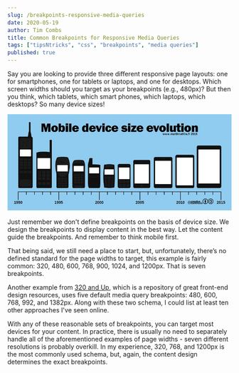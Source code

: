 ```yaml
---
slug: /breakpoints-responsive-media-queries
date: 2020-05-19
author: Tim Combs
title: Common Breakpoints for Responsive Media Queries
tags: ["tipsNtricks", "css", "breakpoints", "media queries"]
published: true
---
```


Say you are looking to provide three different responsive page layouts: one for smartphones, one for tablets or laptops, and one for desktops. Which screen widths should you target as your breakpoints (e.g., 480px)? But then you think, which tablets, which smart phones, which laptops, which desktops? So many device sizes!

![evolution of mobile devices picture](../images/2020.05.19_breakpoints_media_queries/mobile-device-sizes.png "Evolution of mobile devices, so many screen sizes!")

Just remember we don't define breakpoints on the basis of device size. We design the breakpoints to display content in the best way. Let the content guide the breakpoints. And remember to think mobile first.

That being said, we still need a place to start, but, unfortunately, there’s no defined standard for the page widths to target, this example is fairly common: 320, 480, 600, 768, 900, 1024, and 1200px. That is seven breakpoints.

Another example from [320 and Up](https://responsivedesign.is/resources/boilerplates/320-and-up/ "Link to 320 and Up website"), which is a repository of great front-end design resources, uses five default media query breakpoints: 480, 600, 768, 992, and 1382px. Along with these two schema, I could list at least ten other approaches I've seen online. 

With any of these reasonable sets of breakpoints, you can target most devices for your content. In practice, there is usually no need to separately handle all of the aforementioned examples of page widths - seven different resolutions is probably overkill. In my experience, 320, 768, and 1200px is the most commonly used schema, but, again, the content design determines the exact breakpoints.